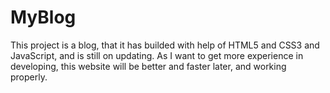 # MyBlog

This project is a blog, that it has builded with help of HTML5 and CSS3 and JavaScript, and is still on updating.
As I want to get more experience in developing, this website will be better and faster later, and working properly.
